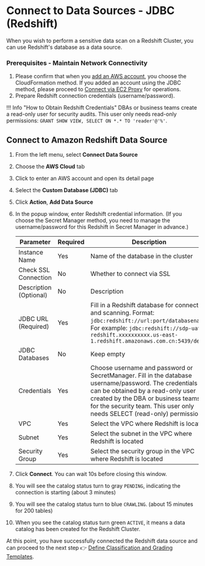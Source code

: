 # Connect to Data Sources - JDBC (Redshift)

When you wish to perform a sensitive data scan on a Redshift Cluster, you can use Redshift's database as a data source.

### Prerequisites - Maintain Network Connectivity
1. Please confirm that when you [add an AWS account](data-source.md), you choose the CloudFormation method. If you added an account using the JDBC method, please proceed to [Connect via EC2 Proxy](data-catalog-create-jdbc-rds-proxy.md) for operations.
2. Prepare Redshift connection credentials (username/password).

!!! Info "How to Obtain Redshift Credentials"
    DBAs or business teams create a read-only user for security audits. This user only needs read-only permissions: `GRANT SHOW VIEW, SELECT ON *.* TO 'reader'@'%'`.

## Connect to Amazon Redshift Data Source
1. From the left menu, select **Connect Data Source**
2. Choose the **AWS Cloud** tab
3. Click to enter an AWS account and open its detail page
4. Select the **Custom Database (JDBC)** tab
5. Click **Action**, **Add Data Source**
6. In the popup window, enter Redshift credential information. (If you choose the Secret Manager method, you need to manage the username/password for this Redshift in Secret Manager in advance.)

    | Parameter        | Required | Description                                                                                     |
    |------------------|----------|-------------------------------------------------------------------------------------------------|
    | Instance Name    | Yes      | Name of the database in the cluster                                                              |
    | Check SSL Connection | No   | Whether to connect via SSL                                                                       |
    | Description (Optional) | No | Description                                                                                     |
    | JDBC URL (Required) | Yes    | Fill in a Redshift database for connection and scanning. Format: `jdbc:redshift://url:port/databasename`. For example: `jdbc:redshift://sdp-uat-redshift.xxxxxxxxxx.us-east-1.redshift.amazonaws.com.cn:5439/dev`|
    | JDBC Databases   | No       | Keep empty                                                                                      |
    | Credentials      | Yes      | Choose username and password or SecretManager. Fill in the database username/password. The credentials can be obtained by a read-only user created by the DBA or business teams for the security team. This user only needs SELECT (read-only) permissions. |
    | VPC              | Yes      | Select the VPC where Redshift is located                                                        |
    | Subnet           | Yes      | Select the subnet in the VPC where Redshift is located                                          |
    | Security Group   | Yes      | Select the security group in the VPC where Redshift is located                                  |

7. Click **Connect**. You can wait 10s before closing this window.
8. You will see the catalog status turn to gray `PENDING`, indicating the connection is starting (about 3 minutes)
9. You will see the catalog status turn to blue `CRAWLING`. (about 15 minutes for 200 tables)
10. When you see the catalog status turn green `ACTIVE`, it means a data catalog has been created for the Redshift Cluster.

At this point, you have successfully connected the Redshift data source and can proceed to the next step 👉 [Define Classification and Grading Templates](data-identifiers.md).
